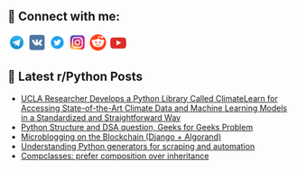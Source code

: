 ## 🔎 Connect with me:
[<img src="https://github.com/bullbesh/bullbesh/blob/main/images/Telegram.png" width="32" height="32" />](https://t.me/bullbesh)
[<img src="https://github.com/bullbesh/bullbesh/blob/main/images/VK.png" width="32" height="32" />](https://vk.com/bullbesh)
[<img src="https://github.com/bullbesh/bullbesh/blob/main/images/Twitter.png" width="32" height="32" />](https://twitter.com/bullbesh1)
[<img src="https://github.com/bullbesh/bullbesh/blob/main/images/Instagram.png" width="32" height="32" />](https://www.instagram.com/bullbesh)
[<img src="https://github.com/bullbesh/bullbesh/blob/main/images/Reddit.png" width="32" height="32" />](https://www.reddit.com/user/bullbesh)
[<img src="https://github.com/bullbesh/bullbesh/blob/main/images/YouTube.png" width="32" height="32" />](https://www.youtube.com/channel/UCtfjRs6uzgq5mfm8S06WTcg)

## 📕 Latest r/Python Posts
<!-- BLOG-POST-LIST:START -->
- [UCLA Researcher Develops a Python Library Called ClimateLearn for Accessing State-of-the-Art Climate Data and Machine Learning Models in a Standardized and Straightforward Way](https://www.reddit.com/r/Python/comments/10dmcf6/ucla_researcher_develops_a_python_library_called/)
- [Python Structure and DSA question, Geeks for Geeks Problem](https://www.reddit.com/r/Python/comments/10djvtu/python_structure_and_dsa_question_geeks_for_geeks/)
- [Microblogging on the Blockchain &lpar;Django + Algorand&rpar;](https://www.reddit.com/r/Python/comments/10dj3v7/microblogging_on_the_blockchain_django_algorand/)
- [Understanding Python generators for scraping and automation](https://www.reddit.com/r/Python/comments/10dewe9/understanding_python_generators_for_scraping_and/)
- [Compclasses: prefer composition over inheritance](https://www.reddit.com/r/Python/comments/10deaff/compclasses_prefer_composition_over_inheritance/)
<!-- BLOG-POST-LIST:END -->
